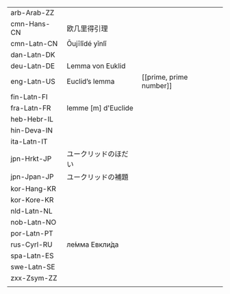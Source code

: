 | | | |
|-|-|-|
| arb-Arab-ZZ |  |  |
| cmn-Hans-CN | 欧几里得引理 |  |
| cmn-Latn-CN | Ōujīlǐdé yǐnlǐ |  |
| dan-Latn-DK |  |  |
| deu-Latn-DE | Lemma von Euklid |  |
| eng-Latn-US | Euclid’s lemma | [[prime, prime number]] |
| fin-Latn-FI |  |  |
| fra-Latn-FR | lemme [m] d'Euclide |  |
| heb-Hebr-IL |  |  |
| hin-Deva-IN |  |  |
| ita-Latn-IT |  |  |
| jpn-Hrkt-JP | ユークリッドのほだい |  |
| jpn-Jpan-JP | ユークリッドの補題 |  |
| kor-Hang-KR |  |  |
| kor-Kore-KR |  |  |
| nld-Latn-NL |  |  |
| nob-Latn-NO |  |  |
| por-Latn-PT |  |  |
| rus-Cyrl-RU | ле́мма Евкли́да |  |
| spa-Latn-ES |  |  |
| swe-Latn-SE |  |  |
| zxx-Zsym-ZZ |  |  |
|  |  |  |
